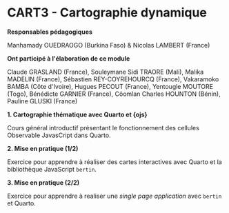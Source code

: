 # CART3 - Cartographie dynamique

**Responsables pédagogiques**

Manhamady OUEDRAOGO (Burkina Faso) & Nicolas LAMBERT (France)

**Ont participé à l'élaboration de ce module**

Claude GRASLAND (France), Souleymane Sidi TRAORE (Mali), Malika MADELIN (France), Sébastien REY-COYREHOURCQ (France), Vakaramoko BAMBA (Côte d'Ivoire), Hugues PECOUT (France), Yentougle MOUTORE (Togo), Bénédicte GARNIER (France), Côomlan Charles HOUNTON (Bénin), Pauline GLUSKI (France)

**1. Cartographie thématique avec Quarto et {ojs}**

Cours général introductif présentant le fonctionnement des cellules Observable JavasCript dans Quarto.

**2. Mise en pratique (1/2)**

Exercice pour apprendre à réaliser des cartes interactives avec Quarto et la bibliothèque JavaScript `bertin`.

**3. Mise en pratique (2/2)**

Exercice pour apprendre à realiser une *single page application* avec `bertin` et Quarto.

